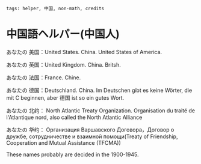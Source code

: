 ```
tags: helper, 中国, non-math, credits
```

# 中国語ヘルパー(中国人)

あなたの 美国：United States. China. United States of America.

あなたの 英国：United Kingdom. China. Britsh.

あなたの 法国：France. Chine.

あなたの 德国：Deutschland. China. Im Deutschen gibt es keine Wörter, die mit C beginnen, aber 德国 ist so ein gutes Wort.

あなたの 北约： North Atlantic Treaty Organization. Organisation du traité de l'Atlantique nord, also called the North Atlantic Alliance

<!--
あなたの 俄国/俄罗斯(我)：Россия. Китай. Soviet Union(Slavic word roots). There's also a word called Монголия in the Russian. Chain of contempt: Latin/Germanic -> Slavic -> Russia ? Китай
-->

あなたの 华约： Организация Варшавского Договора，Договор о дружбе, сотрудничестве и взаимной помощи(Treaty of Friendship, Cooperation and Mutual Assistance (TFCMA))

These names probably are decided in the 1900-1945.

<!--
fuck English. my favourite language.
-->

<!--
The countries that China values ​​are all knives in his heart, except for 日本国, 韩国.
-->

<!---------
Why is some language GREAT? Because they contain more biases than other languages.

So it has a good name/credit in other languages, but on the contrary, some doesn't hold this and more hidden, which is learned from French.

That's. Credits.


I also don't see a normal Iranian dislike some, but on the contrary, some may dislike Iranian even they don't know them. Many rules follow this.

And, it's not RACISM.

Change the names about USA, UK, those countries to hold a proper atitude, we finished a lot of problems.

类似于阿兹特克的羽蛇神。
-->